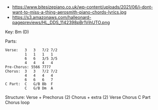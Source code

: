 - https://www.bitesizepiano.co.uk/wp-content/uploads/2021/06/i-dont-want-to-miss-a-thing-aerosmith-piano-chords-lyrics.jpg
- https://s3.amazonaws.com/halleonard-pagepreviews/HL_DDS_1142398pBr1VihUTO.png

Key: Bm (D)

Parts:

    Verse:   3   3   7/2 7/2
             1   1   1   1
             6   6   3/5 3/5
             4   4   4   4
    Pre-Chorus: 5566 7777
    Chorus:  3   3   7/2 7/2
             4   4   4   4 
             6   6   6   7
    C Part:  C   G/B Bb  F
             C   G/B Dm  A
 
Structure:
    Verse  + Prechorus (2)
    Chorus + extra (2)
    Verse
    Chorus
    C Part
    Chorus loop
